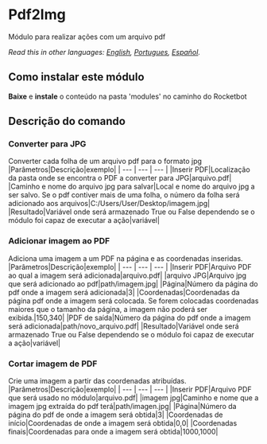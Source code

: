 # Pdf2Img
  
Módulo para realizar ações com um arquivo pdf  

*Read this in other languages: [English](Manual_Pdf2Img.md), [Portugues](Manual_Pdf2Img.pr.md), [Español](Manual_Pdf2Img.es.md).*
  
## Como instalar este módulo
  
__Baixe__ e __instale__ o conteúdo na pasta 'modules' no caminho do Rocketbot  



## Descrição do comando

### Converter para JPG
  
Converter cada folha de um arquivo pdf para o formato jpg
|Parâmetros|Descrição|exemplo|
| --- | --- | --- |
|Inserir PDF|Localização da pasta onde se encontra o PDF a converter para JPG|arquivo.pdf|
|Caminho e nome do arquivo jpg para salvar|Local e nome do arquivo jpg a ser salvo. Se o pdf contiver mais de uma folha, o número da folha será adicionado aos arquivos|C:/Users/User/Desktop/imagem.jpg|
|Resultado|Variável onde será armazenado True ou False dependendo se o módulo foi capaz de executar a ação|variável|

### Adicionar imagem ao PDF
  
Adiciona uma imagem a um PDF na página e as coordenadas inseridas.
|Parâmetros|Descrição|exemplo|
| --- | --- | --- |
|Inserir PDF|Arquivo PDF ao qual a imagem será adicionada|arquivo.pdf|
|arquivo JPG|Arquivo jpg que será adicionado ao pdf|path/imagem.jpg|
|Página|Número da página do pdf onde a imagem será adicionada|3|
|Coordenadas|Coordenadas da página pdf onde a imagem será colocada. Se forem colocadas coordenadas maiores que o tamanho da página, a imagem não poderá ser exibida.|150,340|
|PDF de saída|Número da página do pdf onde a imagem será adicionada|path/novo_arquivo.pdf|
|Resultado|Variável onde será armazenado True ou False dependendo se o módulo foi capaz de executar a ação|variável|

### Cortar imagem de PDF
  
Crie uma imagem a partir das coordenadas atribuídas.
|Parâmetros|Descrição|exemplo|
| --- | --- | --- |
|Inserir PDF|Arquivo PDF que será usado no módulo|arquivo.pdf|
|imagem jpg|Caminho e nome que a imagem jpg extraída do pdf terá|path/imagen.jpg|
|Página|Número da página do pdf de onde a imagem será obtida|3|
|Coordenadas de início|Coordenadas de onde a imagem será obtida|0,0|
|Coordenadas finais|Coordenadas para onde a imagem será obtida|1000,1000|
